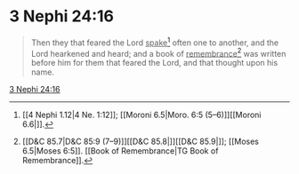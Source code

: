 # 3 Nephi 24:16

> Then they that feared the Lord <u>spake</u>[^a] often one to another, and the Lord hearkened and heard; and a book of <u>remembrance</u>[^b] was written before him for them that feared the Lord, and that thought upon his name.

[3 Nephi 24:16](https://www.churchofjesuschrist.org/study/scriptures/bofm/3-ne/24?lang=eng&id=p16#p16)


[^a]: [[4 Nephi 1.12|4 Ne. 1:12]]; [[Moroni 6.5|Moro. 6:5 (5–6)]][[Moroni 6.6|]].  
[^b]: [[D&C 85.7|D&C 85:9 (7–9)]][[D&C 85.8|]][[D&C 85.9|]]; [[Moses 6.5|Moses 6:5]]. [[Book of Remembrance|TG Book of Remembrance]].  
